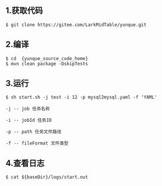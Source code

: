 ## 1.获取代码

```
$ git clone https://gitee.com/LarkMidTable/yunque.git
```

## 2.编译

```
$ cd  {yunque_source_code_home}
$ mvn clean package -DskipTests
```

## 3.运行

```
$ sh start.sh -j test -i 12 -p mysql2mysql.yaml -f 'YAML'

-j -- job 任务名称 

-i -- jobId 任务ID 

-p -- path 任务文件路径

-f -- fileFormat 文件类型
```

## 4.查看日志

```
$ cat ${baseDir}/logs/start.out
```